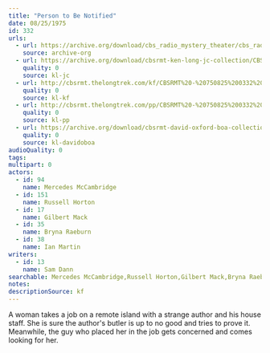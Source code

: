 ```yaml
---
title: "Person to Be Notified"
date: 08/25/1975
id: 332
urls: 
  - url: https://archive.org/download/cbs_radio_mystery_theater/cbs_radio_mystery_theater-0301-0350.zip/cbs_radio_mystery_theater-0301-0350%2Fcbsrmt_0332_persons_to_be_notified.mp3
    source: archive-org
  - url: https://archive.org/download/cbsrmt-ken-long-jc-collection/CBSRMT - 750825 0332 Persons To Be Notified vbr kb2 distort_jc.mp3
    quality: 0
    source: kl-jc
  - url: http://cbsrmt.thelongtrek.com/kf/CBSRMT%20-%20750825%200332%20Person%20To%20Be%20Notified_kf.mp3
    quality: 0
    source: kl-kf
  - url: http://cbsrmt.thelongtrek.com/pp/CBSRMT%20-%20750825%200332%20Person%20to%20Be%20Notified_pp.mp3
    quality: 0
    source: kl-pp
  - url: https://archive.org/download/cbsrmt-david-oxford-boa-collection/CBSRMT-750825-0332-Person-to-be-Notified-(64-44)_kf-{BoA}.mp3
    quality: 0
    source: kl-davidoboa
audioQuality: 0
tags: 
multipart: 0
actors:  
  - id: 94
    name: Mercedes McCambridge  
  - id: 151
    name: Russell Horton  
  - id: 17
    name: Gilbert Mack  
  - id: 35
    name: Bryna Raeburn  
  - id: 38
    name: Ian Martin
writers:  
  - id: 13
    name: Sam Dann
searchable: Mercedes McCambridge,Russell Horton,Gilbert Mack,Bryna Raeburn,Ian Martin Sam Dann
notes: 
descriptionSource: kf
---
```

A woman takes a job on a remote island with a strange author and his house staff. She is sure the author's butler is up to no good and tries to prove it. Meanwhile, the guy who placed her in the job gets concerned and comes looking for her.